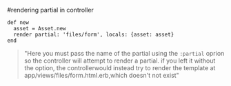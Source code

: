 #rendering partial in controller

    def new  
      asset = Asset.new  
      render partial: 'files/form', locals: {asset: asset}  
    end

> "Here you must pass the name of the partial using the `:partial` oprion
so the controller will attempt to render a partial. if you left it
without the option, the controllerwould instead try to render the
template at app/views/files/form.html.erb,which doesn't not exist"
